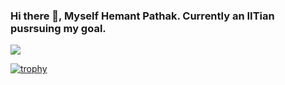 ### Hi there 👋, Myself Hemant Pathak. Currently an IITian pusrsuing my goal.

![](https://komarev.com/ghpvc/?username=hemant030406)

[![trophy](https://github-profile-trophy.vercel.app/?username=hemant030406)](https://github.com/ryo-ma/github-profile-trophy)
<!--
**hemant030406/hemant030406** is a ✨ _special_ ✨ repository because its `README.md` (this file) appears on your GitHub profile.

Here are some ideas to get you started:

- 🔭 I’m currently working on ...
- 🌱 I’m currently learning ...
- 👯 I’m looking to collaborate on ...
- 🤔 I’m looking for help with ...
- 💬 Ask me about ...
- 📫 How to reach me: ...
- 😄 Pronouns: ...
- ⚡ Fun fact: ...
-->
